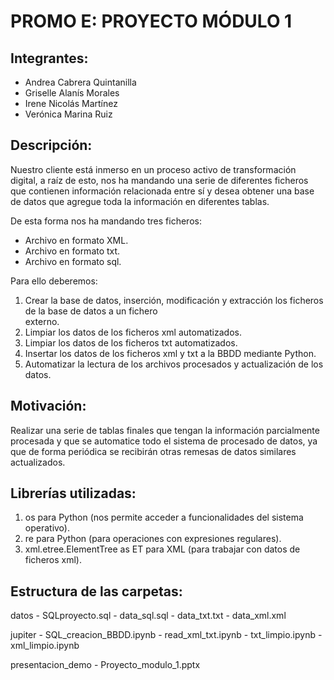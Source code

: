 # PROMO E: PROYECTO MÓDULO 1

## Integrantes:
- Andrea Cabrera Quintanilla
- Griselle Alanís Morales
- Irene Nicolás Martínez
- Verónica Marina Ruiz

## Descripción:
Nuestro cliente está inmerso en un proceso activo de transformación digital, a raíz de esto, nos ha mandando una serie de diferentes ficheros que contienen información relacionada entre sí y desea obtener una base de datos que agregue toda la información en diferentes tablas.

De esta forma nos ha mandando tres ficheros:
- Archivo en formato XML.
- Archivo en formato txt.
- Archivo en formato sql.

Para ello deberemos:
1. Crear la base de datos, inserción, modificación y extracción los ficheros de la base de datos a un fichero   
  externo.
2. Limpiar los datos de los ficheros xml automatizados.
3. Limpiar los datos de los ficheros txt automatizados.
4. Insertar los datos de los ficheros xml y txt a la BBDD mediante Python.
5. Automatizar la lectura de los archivos procesados y actualización de los datos.

## Motivación:

Realizar una serie de tablas finales que tengan la información parcialmente procesada y que se automatice todo el sistema de procesado de datos, ya que de forma periódica se recibirán otras remesas de datos similares actualizados.

## Librerías utilizadas:
 
1. os para Python (nos permite acceder a funcionalidades del sistema operativo).
2. re para Python (para operaciones con expresiones regulares).
3. xml.etree.ElementTree as ET para XML (para trabajar con datos de ficheros xml).

## Estructura de las carpetas:

datos - SQLproyecto.sql - data_sql.sql - data_txt.txt - data_xml.xml
 
jupiter - SQL_creacion_BBDD.ipynb - read_xml_txt.ipynb - txt_limpio.ipynb - xml_limpio.ipynb

presentacion_demo - Proyecto_modulo_1.pptx
